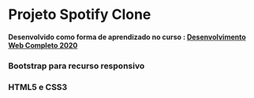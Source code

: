# Projeto Spotify Clone
#### Desenvolvido como forma de aprendizado no curso : [Desenvolvimento Web Completo 2020](https://www.udemy.com/course/web-completo/)

### Bootstrap para recurso responsivo
### HTML5 e CSS3
